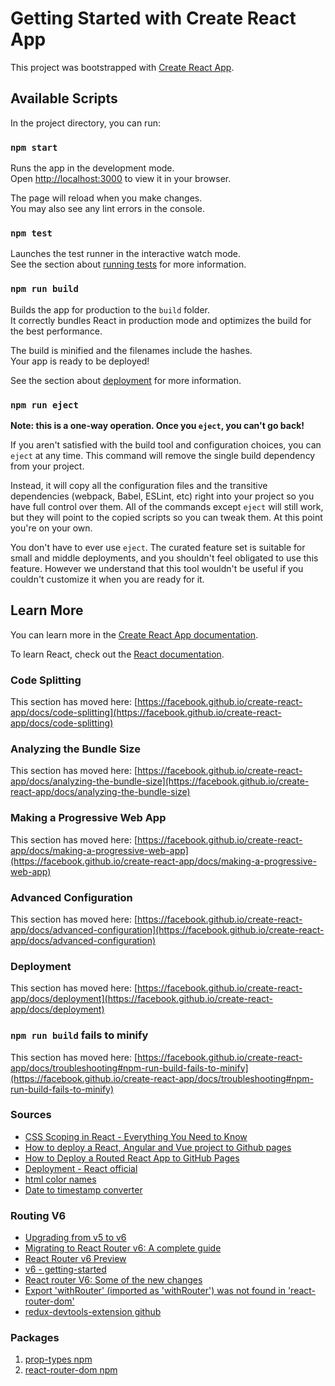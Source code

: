 # Getting Started with Create React App

This project was bootstrapped with [Create React App](https://github.com/facebook/create-react-app).

## Available Scripts

In the project directory, you can run:

### `npm start`

Runs the app in the development mode.\
Open [http://localhost:3000](http://localhost:3000) to view it in your browser.

The page will reload when you make changes.\
You may also see any lint errors in the console.

### `npm test`

Launches the test runner in the interactive watch mode.\
See the section about [running tests](https://facebook.github.io/create-react-app/docs/running-tests) for more information.

### `npm run build`

Builds the app for production to the `build` folder.\
It correctly bundles React in production mode and optimizes the build for the best performance.

The build is minified and the filenames include the hashes.\
Your app is ready to be deployed!

See the section about [deployment](https://facebook.github.io/create-react-app/docs/deployment) for more information.

### `npm run eject`

**Note: this is a one-way operation. Once you `eject`, you can't go back!**

If you aren't satisfied with the build tool and configuration choices, you can `eject` at any time. This command will remove the single build dependency from your project.

Instead, it will copy all the configuration files and the transitive dependencies (webpack, Babel, ESLint, etc) right into your project so you have full control over them. All of the commands except `eject` will still work, but they will point to the copied scripts so you can tweak them. At this point you're on your own.

You don't have to ever use `eject`. The curated feature set is suitable for small and middle deployments, and you shouldn't feel obligated to use this feature. However we understand that this tool wouldn't be useful if you couldn't customize it when you are ready for it.

## Learn More

You can learn more in the [Create React App documentation](https://facebook.github.io/create-react-app/docs/getting-started).

To learn React, check out the [React documentation](https://reactjs.org/).

### Code Splitting

This section has moved here: [https://facebook.github.io/create-react-app/docs/code-splitting](https://facebook.github.io/create-react-app/docs/code-splitting)

### Analyzing the Bundle Size

This section has moved here: [https://facebook.github.io/create-react-app/docs/analyzing-the-bundle-size](https://facebook.github.io/create-react-app/docs/analyzing-the-bundle-size)

### Making a Progressive Web App

This section has moved here: [https://facebook.github.io/create-react-app/docs/making-a-progressive-web-app](https://facebook.github.io/create-react-app/docs/making-a-progressive-web-app)

### Advanced Configuration

This section has moved here: [https://facebook.github.io/create-react-app/docs/advanced-configuration](https://facebook.github.io/create-react-app/docs/advanced-configuration)

### Deployment

This section has moved here: [https://facebook.github.io/create-react-app/docs/deployment](https://facebook.github.io/create-react-app/docs/deployment)

### `npm run build` fails to minify

This section has moved here: [https://facebook.github.io/create-react-app/docs/troubleshooting#npm-run-build-fails-to-minify](https://facebook.github.io/create-react-app/docs/troubleshooting#npm-run-build-fails-to-minify)

### Sources

- [CSS Scoping in React - Everything You Need to Know](https://www.upbeatcode.com/react/css-scoping-in-react-everything-you-need-to-know/)
- [How to deploy a React, Angular and Vue project to Github pages](https://deepinder.me/how-to-deploy-a-react-angular-vue-project-to-github-pages)
- [How to Deploy a Routed React App to GitHub Pages](https://www.freecodecamp.org/news/deploy-a-react-app-to-github-pages/)
- [Deployment - React official](https://create-react-app.dev/docs/deployment/#github-pages-https-pagesgithubcom)
- [html color names](https://www.htmlcsscolor.com/)
- [Date to timestamp converter](https://planetcalc.com/7157/)

### Routing V6

* [Upgrading from v5 to v6](https://reactrouter.com/docs/en/v6/upgrading/v5)
* [Migrating to React Router v6: A complete guide](https://blog.logrocket.com/migrating-react-router-v6-complete-guide/)
* [React Router v6 Preview](https://reacttraining.com/blog/react-router-v6-pre/)
* [v6 - getting-started](https://reactrouter.com/docs/en/v6/getting-started/concepts)
* [React router V6: Some of the new changes](https://dev.to/gabrlcj/react-router-v6-some-of-the-new-changes-181m)
* [Export 'withRouter' (imported as 'withRouter') was not found in 'react-router-dom'](https://bobbyhadz.com/blog/react-export-withrouter-was-not-found-in-react-router-dom)
* [redux-devtools-extension github](https://github.com/zalmoxisus/redux-devtools-extension)

### Packages

1. [prop-types npm](https://www.npmjs.com/package/prop-types)
2. [react-router-dom npm](https://www.npmjs.com/package/react-router-dom)